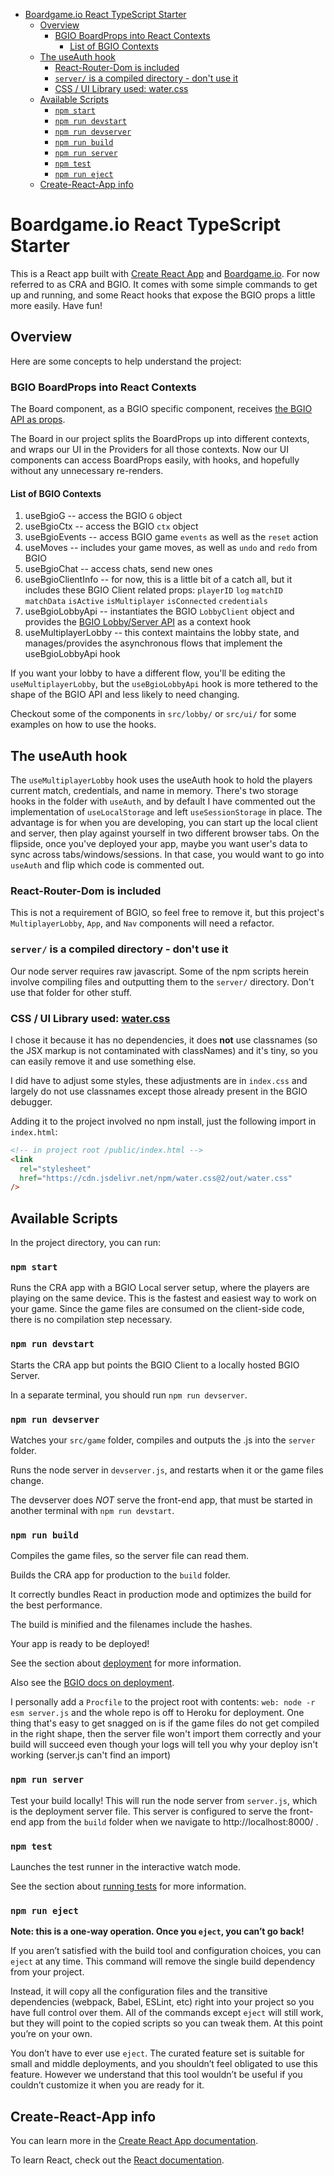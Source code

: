 - [Boardgame.io React TypeScript Starter](#boardgameio-react-typescript-starter)
  - [Overview](#overview)
    - [BGIO BoardProps into React Contexts](#bgio-boardprops-into-react-contexts)
      - [List of BGIO Contexts](#list-of-bgio-contexts)
  - [The useAuth hook](#the-useauth-hook)
    - [React-Router-Dom is included](#react-router-dom-is-included)
    - [`server/` is a compiled directory - don't use it](#server-is-a-compiled-directory---dont-use-it)
    - [CSS / UI Library used: water.css](#css--ui-library-used-watercss)
  - [Available Scripts](#available-scripts)
    - [`npm start`](#npm-start)
    - [`npm run devstart`](#npm-run-devstart)
    - [`npm run devserver`](#npm-run-devserver)
    - [`npm run build`](#npm-run-build)
    - [`npm run server`](#npm-run-server)
    - [`npm test`](#npm-test)
    - [`npm run eject`](#npm-run-eject)
  - [Create-React-App info](#create-react-app-info)

# Boardgame.io React TypeScript Starter

This is a React app built with [Create React App](https://github.com/facebook/create-react-app) and [Boardgame.io](https://boardgame.io).
For now referred to as CRA and BGIO. It comes with some simple commands to get up and running, and some React hooks that expose the BGIO props a little more easily. Have fun!

## Overview

Here are some concepts to help understand the project:

### BGIO BoardProps into React Contexts

The Board component, as a BGIO specific component, receives [the BGIO API as props](https://boardgame.io/documentation/#/api/Client?id=board-props).

The Board in our project splits the BoardProps up into different contexts, and wraps our UI in the Providers for all those contexts. Now our UI components can access BoardProps easily, with hooks, and hopefully without any unnecessary re-renders.

#### List of BGIO Contexts

1. useBgioG -- access the BGIO `G` object
2. useBgioCtx -- access the BGIO `ctx` object
3. useBgioEvents -- access BGIO game `events` as well as the `reset` action
4. useMoves -- includes your game moves, as well as `undo` and `redo` from BGIO
5. useBgioChat -- access chats, send new ones
6. useBgioClientInfo -- for now, this is a little bit of a catch all, but it includes these BGIO Client related props: `playerID` `log` `matchID` `matchData` `isActive` `isMultiplayer` `isConnected` `credentials`
7. useBgioLobbyApi -- instantiates the BGIO `LobbyClient` object and provides the [BGIO Lobby/Server API](https://boardgame.io/documentation/#/api/Lobby) as a context hook
8. useMultiplayerLobby -- this context maintains the lobby state, and manages/provides the asynchronous flows that implement the useBgioLobbyApi hook

If you want your lobby to have a different flow, you'll be editing the `useMultiplayerLobby`, but the `useBgioLobbyApi` hook is more tethered to the shape of the BGIO API and less likely to need changing.

Checkout some of the components in `src/lobby/` or `src/ui/` for some examples on how to use the hooks.

## The useAuth hook

The `useMultiplayerLobby` hook uses the useAuth hook to hold the players current match, credentials, and name in memory.
There's two storage hooks in the folder with `useAuth`, and by default I have commented out the implementation of `useLocalStorage` and left `useSessionStorage` in place. The advantage is for when you are developing, you can start up the local client and server, then play against yourself in two different browser tabs. On the flipside, once you've deployed your app, maybe you want user's data to sync across tabs/windows/sessions. In that case, you would want to go into `useAuth` and flip which code is commented out.

### React-Router-Dom is included

This is not a requirement of BGIO, so feel free to remove it, but this project's `MultiplayerLobby`, `App`, and `Nav` components will need a refactor.

### `server/` is a compiled directory - don't use it

Our node server requires raw javascript. Some of the npm scripts herein involve compiling files and outputting them to the `server/` directory. Don't use that folder for other stuff.

### CSS / UI Library used: [water.css](https://watercss.kognise.dev/)

I chose it because it has no dependencies, it does **not** use classnames (so the JSX markup is not contaminated with classNames) and it's tiny, so you can easily remove it and use something else.

I did have to adjust some styles, these adjustments are in `index.css` and largely do not use classnames except those already present in the BGIO debugger.

Adding it to the project involved no npm install, just the following import in `index.html`:

```html
<!-- in project root /public/index.html -->
<link
  rel="stylesheet"
  href="https://cdn.jsdelivr.net/npm/water.css@2/out/water.css"
/>
```

## Available Scripts

In the project directory, you can run:

### `npm start`

Runs the CRA app with a BGIO Local server setup, where the players are playing on the same device. This is the fastest and easiest way to work on your game. Since the game files are consumed on the client-side code, there is no compilation step necessary.<br/>

### `npm run devstart`

Starts the CRA app but points the BGIO Client to a locally hosted BGIO Server.

In a separate terminal, you should run `npm run devserver`.

### `npm run devserver`

Watches your `src/game` folder, compiles and outputs the .js into the `server` folder.

Runs the node server in `devserver.js`, and restarts when it or the game files change.

The devserver does _NOT_ serve the front-end app, that must be started in another terminal with `npm run devstart`.

### `npm run build`

Compiles the game files, so the server file can read them.

Builds the CRA app for production to the `build` folder.

It correctly bundles React in production mode and optimizes the build for the best performance.

The build is minified and the filenames include the hashes.

Your app is ready to be deployed!

See the section about [deployment](https://facebook.github.io/create-react-app/docs/deployment) for more information.

Also see the [BGIO docs on deployment](https://boardgame.io/documentation/#/deployment).

I personally add a `Procfile` to the project root with contents: `web: node -r esm server.js` and the whole repo is off to Heroku for deployment.
One thing that's easy to get snagged on is if the game files do not get compiled in the right shape, then the server file won't import them correctly and your build will succeed even though your logs will tell you why your deploy isn't working (server.js can't find an import)

### `npm run server`

Test your build locally! This will run the node server from `server.js`, which is the deployment server file. This server is configured to serve the front-end app from the `build` folder when we navigate to http://localhost:8000/ .

### `npm test`

Launches the test runner in the interactive watch mode.

See the section about [running tests](https://facebook.github.io/create-react-app/docs/running-tests) for more information.

### `npm run eject`

**Note: this is a one-way operation. Once you `eject`, you can’t go back!**

If you aren’t satisfied with the build tool and configuration choices, you can `eject` at any time. This command will remove the single build dependency from your project.

Instead, it will copy all the configuration files and the transitive dependencies (webpack, Babel, ESLint, etc) right into your project so you have full control over them. All of the commands except `eject` will still work, but they will point to the copied scripts so you can tweak them. At this point you’re on your own.

You don’t have to ever use `eject`. The curated feature set is suitable for small and middle deployments, and you shouldn’t feel obligated to use this feature. However we understand that this tool wouldn’t be useful if you couldn’t customize it when you are ready for it.

## Create-React-App info

You can learn more in the [Create React App documentation](https://facebook.github.io/create-react-app/docs/getting-started).

To learn React, check out the [React documentation](https://reactjs.org/).
